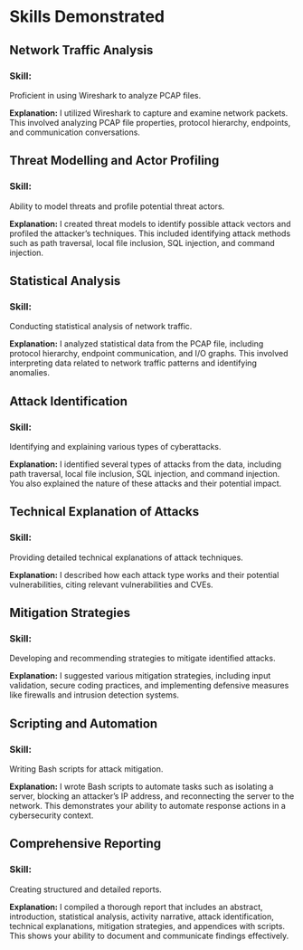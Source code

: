<h1>Skills Demonstrated</h1>
<h2> Network Traffic Analysis</h2>

<h3>Skill:</h3> Proficient in using Wireshark to analyze PCAP files.

<b>Explanation:</b> I utilized Wireshark to capture and examine network packets. This involved analyzing PCAP file properties, protocol hierarchy, endpoints, and communication conversations.
<h2>Threat Modelling and Actor Profiling</h2>

<h3>Skill: </h3>Ability to model threats and profile potential threat actors.

<b>Explanation:</b> I created threat models to identify possible attack vectors and profiled the attacker’s techniques. This included identifying attack methods such as path traversal, local file inclusion, SQL injection, and command injection.

<h2>Statistical Analysis</h2>

<h3>Skill:</h3> Conducting statistical analysis of network traffic.

<b>Explanation:</b> I analyzed statistical data from the PCAP file, including protocol hierarchy, endpoint communication, and I/O graphs. This involved interpreting data related to network traffic patterns and identifying anomalies.

<h2>Attack Identification</h2>

<h3>Skill:</h3> Identifying and explaining various types of cyberattacks.

<b>Explanation:</b> I identified several types of attacks from the data, including path traversal, local file inclusion, SQL injection, and command injection. You also explained the nature of these attacks and their potential impact.

<h2>Technical Explanation of Attacks</h2>

<h3>Skill:</h3> Providing detailed technical explanations of attack techniques.

<b>Explanation:</b> I described how each attack type works and their potential vulnerabilities, citing relevant vulnerabilities and CVEs.

<h2>Mitigation Strategies</h2>

<h3>Skill:</h3> Developing and recommending strategies to mitigate identified attacks.

<b>Explanation:</b> I suggested various mitigation strategies, including input validation, secure coding practices, and implementing defensive measures like firewalls and intrusion detection systems.

<h2>Scripting and Automation</h2>

<h3>Skill:</h3> Writing Bash scripts for attack mitigation.

<b>Explanation:</b> I wrote Bash scripts to automate tasks such as isolating a server, blocking an attacker’s IP address, and reconnecting the server to the network. This demonstrates your ability to automate 
response actions in a cybersecurity context.

<h2>Comprehensive Reporting</h2>

<h3>Skill:</h3> Creating structured and detailed reports.

<b>Explanation:</b> I compiled a thorough report that includes an abstract, introduction, statistical analysis, activity narrative, attack identification, technical explanations, mitigation strategies, and appendices with scripts. This shows your ability to document and communicate findings effectively.
